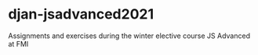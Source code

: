 # djan-jsadvanced2021

Assignments and exercises during the winter elective course JS Advanced at FMI
